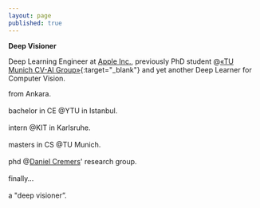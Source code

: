 ```yaml
---
layout: page
published: true
---
```


**Deep Visioner**

Deep Learning Engineer at [Apple Inc.](www.apple.com), previously PhD student @[«TU Munich CV-AI Group»](https://vision.cs.tum.edu/){:target="_blank"} and yet another Deep Learner for Computer Vision.

<div style="text-align: justify">
from Ankara.<br><br>
bachelor in CE  @YTU in Istanbul.<br><br>
intern @KIT in Karlsruhe.<br><br>
masters in CS @TU Munich.<br><br>
phd @<a href="https://vision.cs.tum.edu/members/cremers">Daniel Cremers</a>' research group.<br><br>
finally...<br><br>
a "deep visioner”.
</div>
